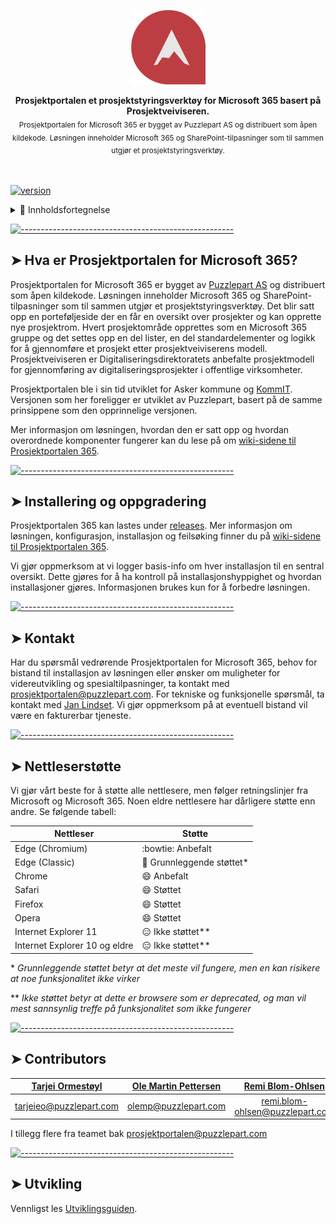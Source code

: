 <!-- ⚠️ This README has been generated from the file(s) ".README" ⚠️--><p align="center">
  <img src="assets/PP365 Piktogram Flat DIGITAL.png" alt="Logo" width="119" height="119" />
</p> <p align="center">
  <b>Prosjektportalen et prosjektstyringsverktøy for Microsoft 365 basert på Prosjektveiviseren.</b></br>
  <sub>Prosjektportalen for Microsoft 365 er bygget av Puzzlepart AS og distribuert som åpen kildekode. Løsningen inneholder Microsoft 365 og SharePoint-tilpasninger som til sammen utgjør et prosjektstyringsverktøy.<sub>
</p>

<br />


[![version](https://img.shields.io/badge/version-1.8.3-green.svg)](https://semver.org)

<details>
<summary>📖 Innholdsfortegnelse</summary>
<br />

[![-----------------------------------------------------](https://raw.githubusercontent.com/andreasbm/readme/master/assets/lines/cut.png)](#table-of-contents)

## ➤ Table of Contents

* [➤ Hva er Prosjektportalen for Microsoft 365?](#-hva-er-prosjektportalen-for-microsoft-365)
* [➤ Installering og oppgradering](#-installering-og-oppgradering)
* [➤ Kontakt](#-kontakt)
* [➤ Nettleserstøtte](#-nettlesersttte)
* [➤ Contributors](#-contributors)
* [➤ Utvikling](#-utvikling)
</details>


[![-----------------------------------------------------](https://raw.githubusercontent.com/andreasbm/readme/master/assets/lines/cut.png)](#hva-er-prosjektportalen-for-microsoft-365)

## ➤ Hva er Prosjektportalen for Microsoft 365?

Prosjektportalen for Microsoft 365 er bygget av [Puzzlepart AS](http://www.puzzlepart.com) og distribuert som åpen kildekode. Løsningen inneholder Microsoft 365 og SharePoint-tilpasninger som til sammen utgjør et prosjektstyringsverktøy. Det blir satt opp en porteføljeside der en får en oversikt over prosjekter og kan opprette nye prosjektrom. Hvert prosjektområde opprettes som en Microsoft 365 gruppe og det settes opp en del lister, en del standardelementer og logikk for å gjennomføre et prosjekt etter prosjektveiviserens modell. Prosjektveiviseren er Digitaliseringsdirektoratets anbefalte prosjektmodell for gjennomføring av digitaliseringsprosjekter i offentlige virksomheter.

Prosjektportalen ble i sin tid utviklet for Asker kommune og [KommIT](http://www.ks.no/kommit). Versjonen som her foreligger er utviklet av Puzzlepart, basert på de samme prinsippene som den opprinnelige versjonen.

Mer informasjon om løsningen, hvordan den er satt opp og hvordan overordnede komponenter fungerer kan du lese på om [wiki-sidene til Prosjektportalen 365](https://github.com/Puzzlepart/prosjektportalen365/wiki).




[![-----------------------------------------------------](https://raw.githubusercontent.com/andreasbm/readme/master/assets/lines/cut.png)](#installering-og-oppgradering)

## ➤ Installering og oppgradering

Prosjektportalen 365 kan lastes under [releases](https://github.com/Puzzlepart/prosjektportalen365/releases/latest). Mer informasjon om løsningen, konfigurasjon, installasjon og feilsøking finner du på [wiki-sidene til Prosjektportalen 365](https://github.com/Puzzlepart/prosjektportalen365/wiki).

Vi gjør oppmerksom at vi logger basis-info om hver installasjon til en sentral oversikt. Dette gjøres for å ha kontroll på installasjonshyppighet og hvordan installasjoner gjøres. Informasjonen brukes kun for å forbedre løsningen.



[![-----------------------------------------------------](https://raw.githubusercontent.com/andreasbm/readme/master/assets/lines/cut.png)](#kontakt)

## ➤ Kontakt

Har du spørsmål vedrørende Prosjektportalen for Microsoft 365, behov for bistand til installasjon av løsningen eller ønsker om muligheter for videreutvikling og spesialtilpasninger, ta kontakt med [prosjektportalen@puzzlepart.com](mailto:prosjektportalen@puzzlepart.com). For tekniske og funksjonelle spørsmål, ta kontakt med [Jan Lindset](mailto:jan.lindset@puzzlepart.com). Vi gjør oppmerksom på at eventuell bistand vil være en fakturerbar tjeneste.



[![-----------------------------------------------------](https://raw.githubusercontent.com/andreasbm/readme/master/assets/lines/cut.png)](#nettlesersttte)

## ➤ Nettleserstøtte

Vi gjør vårt beste for å støtte alle nettlesere, men følger retningslinjer fra Microsoft og Microsoft 365. Noen eldre nettlesere har dårligere støtte enn andre. Se følgende tabell:

| Nettleser                     | Støtte                                         |
| ----------------------------- | ---------------------------------------------- |
| Edge (Chromium)               | :bowtie: Anbefalt                              |
| Edge (Classic)                | :slightly_smiling_face: Grunnleggende støttet* |
| Chrome                        | :smile: Anbefalt                                |
| Safari                        | :smile: Støttet                                |
| Firefox                       | :smile: Støttet                                |
| Opera                         | :smile: Støttet                                |
| Internet Explorer 11          | :expressionless: Ikke støttet**                |
| Internet Explorer 10 og eldre | :expressionless: Ikke støttet**                |

 \* _Grunnleggende støttet betyr at det meste vil fungere, men en kan risikere at noe funksjonalitet ikke virker_

 ** _Ikke støttet betyr at dette er browsere som er deprecated, og man vil mest sannsynlig treffe på funksjonalitet som ikke fungerer_



[![-----------------------------------------------------](https://raw.githubusercontent.com/andreasbm/readme/master/assets/lines/cut.png)](#contributors)

## ➤ Contributors
	

| [Tarjei Ormestøyl](undefined)                    | [Ole Martin Pettersen](undefined)                | [Remi Blom-Ohlsen](undefined)                    |
|:--------------------------------------------------:|:--------------------------------------------------:|:--------------------------------------------------:|
| [tarjeieo@puzzlepart.com](mailto:tarjeieo@puzzlepart.com) | [olemp@puzzlepart.com](mailto:olemp@puzzlepart.com) | [remi.blom-ohlsen@puzzlepart.com](mailto:remi.blom-ohlsen@puzzlepart.com) |


I tillegg flere fra teamet bak [prosjektportalen@puzzlepart.com](mailto:prosjektportalen@puzzlepart.com)



[![-----------------------------------------------------](https://raw.githubusercontent.com/andreasbm/readme/master/assets/lines/cut.png)](#utvikling)

## ➤ Utvikling

Vennligst les [Utviklingsguiden](./.development-guide/README.md).

